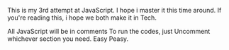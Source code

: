 This is my 3rd attempt at JavaScript. I hope i master it this time around. If you're reading this, i hope we both make it in Tech.

All JavaScript will be in comments 
To run the codes, just Uncomment whichever section you need.
Easy Peasy.
